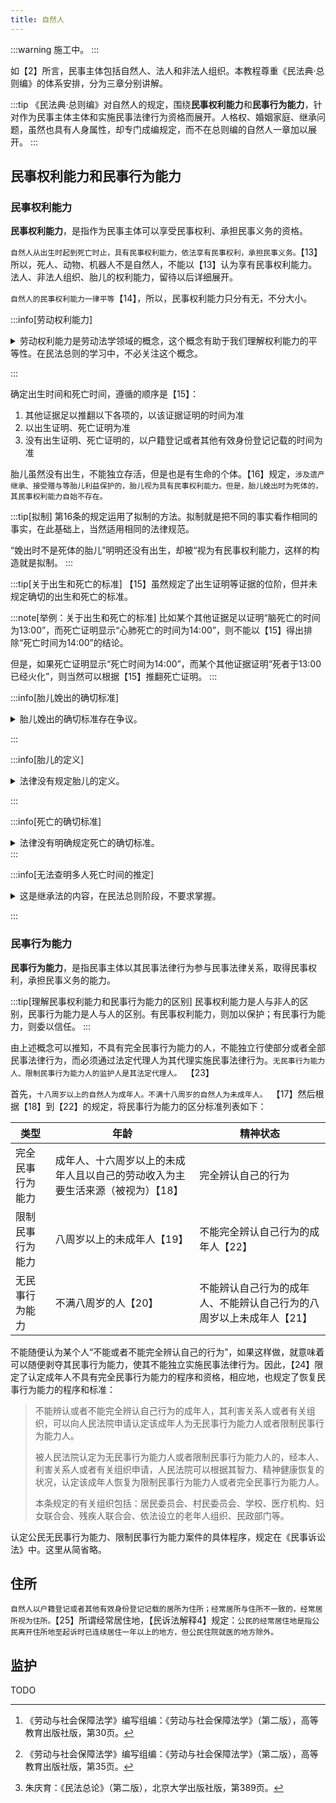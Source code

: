 ```yaml
---
title: 自然人
---
```


<head><title>自然人 | 奶龙都能看懂的民法总则手册 | 李振宇</title></head>

:::warning
施工中。
:::

如【2】所言，民事主体包括自然人、法人和非法人组织。本教程尊重《民法典·总则编》的体系安排，分为三章分别讲解。

:::tip
《民法典·总则编》对自然人的规定，围绕**民事权利能力**和**民事行为能力**，针对作为民事主体主体和实施民事法律行为资格而展开。人格权、婚姻家庭、继承问题，虽然也具有人身属性，却专门成编规定，而不在总则编的自然人一章加以展开。
:::

## 民事权利能力和民事行为能力

### 民事权利能力

**民事权利能力**，是指作为民事主体可以享受民事权利、承担民事义务的资格。

`自然人从出生时起到死亡时止，具有民事权利能力，依法享有民事权利，承担民事义务。`【13】所以，死人、动物、机器人不是自然人，不能以【13】认为享有民事权利能力。法人、非法人组织、胎儿的权利能力，留待以后详细展开。

`自然人的民事权利能力一律平等`【14】，所以，民事权利能力只分有无，不分大小。

:::info[劳动权利能力]

<details>

<summary>劳动权利能力是劳动法学领域的概念，这个概念有助于我们理解权利能力的平等性。在民法总则的学习中，不必关注这个概念。</summary>

在劳动法学领域有“劳动权利能力”的概念，但劳动相关立法无此概念。有观点认为：“作为主体资格的劳动者，必须具备一定的劳动权利能力和劳动行为能力。”“劳动权利能力和劳动行为能力不可分割。”“就业年龄是衡量劳动权利能力和劳动行为能力的要素。”[^1]

[^1]: 《劳动与社会保障法学》编写组编：《劳动与社会保障法学》（第二版），高等教育出版社版，第30页。

这一系列观点将权利能力和行为能力混同，逻辑上站不住脚。比如劳动年龄应该只是行为能力的限定要素，而权利能力具有固有的平等性。法律上承担雇佣童工责任的主体是雇主而非童工。这种混同，不利于保护权利，也违反了宪法的原则和精神。【宪法42】规定：`中华人民共和国公民有劳动的权利和义务。`

事实上，这本书还认为，劳动权包括：就业权、劳动报酬权、休息权、劳动安全卫生权、提请劳动争议处理权等。[^2]那么，一个被非法雇佣的童工，因为没有达到就业年龄，被认定为无劳动权利能力，即不能享有劳动权和承担劳动义务，那么他的非法雇主即可随意而无需付出代价地解雇他、拖欠他的报酬、禁止他休息、将他置于危险肮脏的环境中，劳动争议解决机关也可以拒绝处理他提请的劳动争议。

[^2]: 《劳动与社会保障法学》编写组编：《劳动与社会保障法学》（第二版），高等教育出版社版，第35页。

如果认为公民的劳动权利能力一律平等，而行为能力有区分，就像民法认为的那样，则以上问题，迎刃而解。如果坚持将两个混作“不可分割”的整体，则必须将劳动者的报酬权、休息权、卫生安全权等大部分权利排斥在劳动权的概念外，劳动权也就沦为空壳子了。由此可见，法律见解或许可以欠缺逻辑**或**经验，但不能欠缺逻辑**和**经验。

</details>

:::

确定出生时间和死亡时间，遵循的顺序是【15】：

1. 其他证据足以推翻以下各项的，以该证据证明的时间为准
2. 以出生证明、死亡证明为准
3. 没有出生证明、死亡证明的，以户籍登记或者其他有效身份登记记载的时间为准

胎儿虽然没有出生，不能独立存活，但是也是有生命的个体。【16】规定，`涉及遗产继承、接受赠与等胎儿利益保护的，胎儿视为具有民事权利能力。但是，胎儿娩出时为死体的，其民事权利能力自始不存在。`

:::tip[拟制]
第16条的规定运用了拟制的方法。拟制就是把不同的事实看作相同的事实，在此基础上，当然适用相同的法律规范。

“娩出时不是死体的胎儿”明明还没有出生，却被“视为有民事权利能力，这样的构造就是拟制。
:::

:::tip[关于出生和死亡的标准]
【15】虽然规定了出生证明等证据的位阶，但并未规定确切的出生和死亡的标准。

:::note[举例：关于出生和死亡的标准]
比如某个其他证据足以证明“脑死亡的时间为13:00”，而死亡证明显示“心肺死亡的时间为14:00”，则不能以【15】得出排除“死亡时间为14:00”的结论。

但是，如果死亡证明显示“死亡时间为14:00”，而某个其他证据证明“死者于13:00已经火化”，则当然可以根据【15】推翻死亡证明。
:::

:::info[胎儿娩出的确切标准]

<details>

<summary>胎儿娩出的确切标准存在争议。</summary>

“胎儿的娩出”到底是指什么事实呢？是一部分露出母体，还是全部露出母体，还是产生独立呼吸才算做娩出，理论上有争议，个案中有一定的意义。

在国际经济法领域，Incoterms 2000对FOB等贸易术语规定为，货物在越过船舷后就交付了。但是实践中如何认定船舷，成为了说不清道不明的难题。因此，Incoterms 2010将风险转移界限改为货物放在船上才能交付。

基于相似的考量因素，不妨认为“一部露出”“全部露出”这些基于母体的边界（类似于“船舷”，即船体的边界）的判断标准不具有实用的价值。而“独立呼吸”又把“娩出”和“为活体”作为同一个事实来认定，似乎不符合【16】的文字表述。

最后，分娩有包括剖宫产、早产等各种不同形式，采用单一的标准，也无法全面概括。比如，如果认为剖宫产中的母体边界=顺产中的母体边界，则“露出说”就是“双标”的判断依据。在比如，在早产情形下，“独立呼吸说”的解释尤其不符合“娩出”的字面含义。因此，不妨遵循波特·斯图尔特（美）那句名言：“I know it when I see it.”从而认为【16】的要件需要结合个案，权衡利益来具体适用。

</details>

:::

:::info[胎儿的定义]

<details>

<summary>法律没有规定胎儿的定义。</summary>

胎儿自何时形成？子宫内的受精卵、胚胎以及人工体外结合形成的受精卵、胚胎，是否属于胎儿？这个问题涉及到这些问题涉及法律上“胎儿”术语的定义。这个问题与继承、侵权等问题有关。

理论上有不同的见解，多数意见认为自受精卵到出生前均为胎儿，这个解释立足于法律保护非独立而有生命个体的立法目的，但是理论上的多数意见并不具有任何意义上的强制性。

（2024）苏0812行初468号判决书认为，胚胎不是胎儿，但参考适用了【16】的规范，认为其符合“娩出活体”条件，则溯及地获得权利能力。暂未找到其他的有关判决。

</details>

:::

:::info[死亡的确切标准]

<details>

<summary>法律没有明确规定死亡的确切标准。</summary>

死亡的标准有多种观点：主要有脑死亡标准、心肺死亡标准。实践中两个标准均有采用（裁判文书略，欢迎读者投稿）。医学上一般认为以脑死亡为标准，但法律业内不都赞同。因为法律没有明确规定，所以强行择一的解释无法服众。

朱庆育认为：“如果将关注点集中于维护人的主体地位上，那么，判断是否死亡，宜以各种生命迹象中最后消逝的时间为准。”[^zqy]这种学说有局限性（见下文举例）。

[^zqy]: 朱庆育：《民法总论》（第二版），北京大学出版社版，第389页。

不妨通过目的解释，在个案中权衡利益后，确认最有说服力的死亡标准，做出对被认为更值得保护的当事人有利的判决。举例如下：

- 死者为被保险人（如（2022）冀0803民初899号）或刑事案件的被害人时，采用有利于认定因果关系的死亡标准（通常是早达成的标准）
- 是否救治死者对主张救治的人有利害关系的，采用对主张救治的人有利的标准
- 死者与其主要赡养人死亡时间接近且可以查明的，采用有利主要赡养人的继承人继承死者的遗产的死亡标准（通常是早达成的标准）
- 死亡时间对死者领取退休金有影响的，采用有利于死者领取退休金的标准等。

</details>
:::



:::info[无法查明多人死亡时间的推定]

<details>

<summary>这是继承法的内容，在民法总则阶段，不要求掌握。</summary>

> 【1121】继承从被继承人死亡时开始。

> 相互有继承关系的数人在同一事件中死亡，难以确定死亡时间的，推定没有其他继承人的人先死亡。都有其他继承人，辈份不同的，推定长辈先死亡；辈份相同的，推定同时死亡，相互不发生继承。

</details>

:::

<!-- 2025/10/27更新，修改为新的方法 -->

### 民事行为能力

**民事行为能力**，是指民事主体以其民事法律行为参与民事法律关系，取得民事权利，承担民事义务的能力。

:::tip[理解民事权利能力和民事行为能力的区别]
民事权利能力是人与非人的区别，民事行为能力是人与人的区别。有民事权利能力，则加以保护；有民事行为能力，则委以信任。
:::

由上述概念可以推知，不具有完全民事行为能力的人，不能独立行使部分或者全部民事法律行为，而必须通过法定代理人为其代理实施民事法律行为。`无民事行为能力人、限制民事行为能力人的监护人是其法定代理人。 `【23】

首先，`十八周岁以上的自然人为成年人。不满十八周岁的自然人为未成年人。 `【17】然后根据【18】到【22】的规定，将民事行为能力的区分标准列表如下：

|类型|年龄|精神状态|
|----|--|-------|
|完全民事行为能力|成年人、十六周岁以上的未成年人且以自己的劳动收入为主要生活来源（被视为）【18】|完全辨认自己的行为|
|限制民事行为能力|八周岁以上的未成年人【19】|不能完全辨认自己行为的成年人【22】|
|无民事行为能力|不满八周岁的人【20】|不能辨认自己行为的成年人、不能辨认自己行为的八周岁以上未成年人【21】|

不能随便认为某个人“不能或者不能完全辨认自己的行为”，如果这样做，就意味着可以随便剥夺其民事行为能力，使其不能独立实施民事法律行为。因此，【24】限定了认定成年人不具有完全民事行为能力的程序和资格，相应地，也规定了恢复民事行为能力的程序和标准：

> 不能辨认或者不能完全辨认自己行为的成年人，其利害关系人或者有关组织，可以向人民法院申请认定该成年人为无民事行为能力人或者限制民事行为能力人。
> 
> 被人民法院认定为无民事行为能力人或者限制民事行为能力人的，经本人、利害关系人或者有关组织申请，人民法院可以根据其智力、精神健康恢复的状况，认定该成年人恢复为限制民事行为能力人或者完全民事行为能力人。
>
> 本条规定的有关组织包括：居民委员会、村民委员会、学校、医疗机构、妇女联合会、残疾人联合会、依法设立的老年人组织、民政部门等。 

认定公民无民事行为能力、限制民事行为能力案件的具体程序，规定在《民事诉讼法》中。这里从简省略。

## 住所

`自然人以户籍登记或者其他有效身份登记记载的居所为住所；经常居所与住所不一致的，经常居所视为住所。`【25】所谓经常居住地，【民诉法解释4】规定：`公民的经常居住地是指公民离开住所地至起诉时已连续居住一年以上的地方，但公民住院就医的地方除外。`

## 监护

TODO